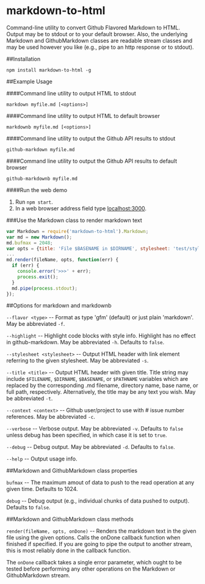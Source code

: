 markdown-to-html
================

Command-line utility to convert Github Flavored Markdown to HTML.
Output may be to stdout or to your default browser.
Also, the underlying Markdown and GithubMarkdown classes are readable stream classes
and may be used however you like (e.g., pipe to an http response or to stdout).

##Installation

```
npm install markdown-to-html -g
```

##Example Usage

####Command line utility to output HTML to stdout

```
markdown myfile.md [<options>]
```
####Command line utility to output HTML to default browser

```
markdownb myfile.md [<options>]
```

####Command line utility to output the Github API results to stdout

```
github-markdown myfile.md
```

####Command line utility to output the Github API results to default browser

```
github-markdownb myfile.md
```

####Run the web demo

1. Run `npm start`.
1. In a web browser address field type [localhost:3000](http://localhost:3000).

###Use the Markdown class to render markdown text

```js
var Markdown = require('markdown-to-html').Markdown;
var md = new Markdown();
md.bufmax = 2048;
var opts = {title: 'File $BASENAME in $DIRNAME', stylesheet: 'test/style.css'};
...
md.render(fileName, opts, function(err) {
  if (err) {
    console.error('>>>' + err);
    process.exit();
  }
  md.pipe(process.stdout);
});
```

##Options for markdown and markdownb

`--flavor <type>` -- Format as type 'gfm' (default) or just plain 'markdown'. May be abbreviated `-f`.

`--highlight` -- Highlight code blocks with style info. Highlight has no effect in
github-markdown. May be abbreviated `-h`. Defaults to `false`.

`--stylesheet <stylesheet>` -- Output HTML header with link element referring to
the given stylesheet. May be abbreviated `-s`.

`--title <title>` -- Output HTML header with given title. Title string may include
`$FILENAME`, `$DIRNAME`, `$BASENAME`, or `$PATHNAME` variables which are replaced by the
corresponding .md filename, directory name, base name, or full path, respectively.
Alternatively, the title may be any text you wish. May be abbreviated `-t`.

`--context <context>` -- Github user/project to use with #<n> issue number references.
May be abbreviated `-c`.

`--verbose` -- Verbose output. May be abbreviated `-v`. Defaults to `false` unless debug has
been specified, in which case it is set to `true`.

`--debug` -- Debug output. May be abbreviated `-d`. Defaults to `false`.

`--help` -- Output usage info.

##Markdown and GithubMarkdown class properties

`bufmax` -- The maximum amout of data to push to the read operation at any given time.
Defaults to 1024.

`debug` -- Debug output (e.g., individual chunks of data pushed to output). Defaults to `false`.

##Markdown and GithubMarkdown class methods

`render(fileName, opts, onDone)` -- Renders the markdown text in the given file using the given
options. Calls the onDone callback function when finished if specified. If you are going to
pipe the output to another stream, this is most reliably done in the callback function.

The `onDone` callback takes a single error parameter, which ought to be tested before
performing any other operations on the Markdown or GithubMarkdown stream.

